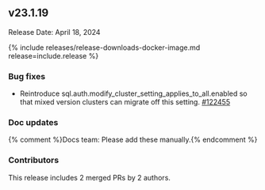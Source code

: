 ## v23.1.19

Release Date: April 18, 2024

{% include releases/release-downloads-docker-image.md release=include.release %}

<h3 id="v23-1-19-bug-fixes">Bug fixes</h3>

- Reintroduce sql.auth.modify_cluster_setting_applies_to_all.enabled so that mixed version clusters can migrate off this setting. [#122455][#122455]

<h3 id="v23-1-19-doc-updates">Doc updates</h3>

{% comment %}Docs team: Please add these manually.{% endcomment %}

<div class="release-note-contributors" markdown="1">

<h3 id="v23-1-19-contributors">Contributors</h3>

This release includes 2 merged PRs by 2 authors.

</div>

[#122455]: https://github.com/cockroachdb/cockroach/pull/122455
